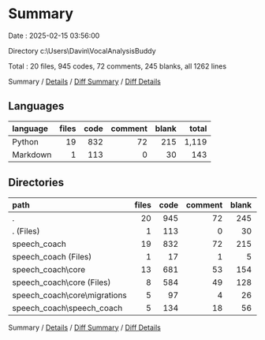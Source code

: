 # Summary

Date : 2025-02-15 03:56:00

Directory c:\\Users\\Davin\\VocalAnalysisBuddy

Total : 20 files,  945 codes, 72 comments, 245 blanks, all 1262 lines

Summary / [Details](details.md) / [Diff Summary](diff.md) / [Diff Details](diff-details.md)

## Languages
| language | files | code | comment | blank | total |
| :--- | ---: | ---: | ---: | ---: | ---: |
| Python | 19 | 832 | 72 | 215 | 1,119 |
| Markdown | 1 | 113 | 0 | 30 | 143 |

## Directories
| path | files | code | comment | blank | total |
| :--- | ---: | ---: | ---: | ---: | ---: |
| . | 20 | 945 | 72 | 245 | 1,262 |
| . (Files) | 1 | 113 | 0 | 30 | 143 |
| speech_coach | 19 | 832 | 72 | 215 | 1,119 |
| speech_coach (Files) | 1 | 17 | 1 | 5 | 23 |
| speech_coach\\core | 13 | 681 | 53 | 154 | 888 |
| speech_coach\\core (Files) | 8 | 584 | 49 | 128 | 761 |
| speech_coach\\core\\migrations | 5 | 97 | 4 | 26 | 127 |
| speech_coach\\speech_coach | 5 | 134 | 18 | 56 | 208 |

Summary / [Details](details.md) / [Diff Summary](diff.md) / [Diff Details](diff-details.md)